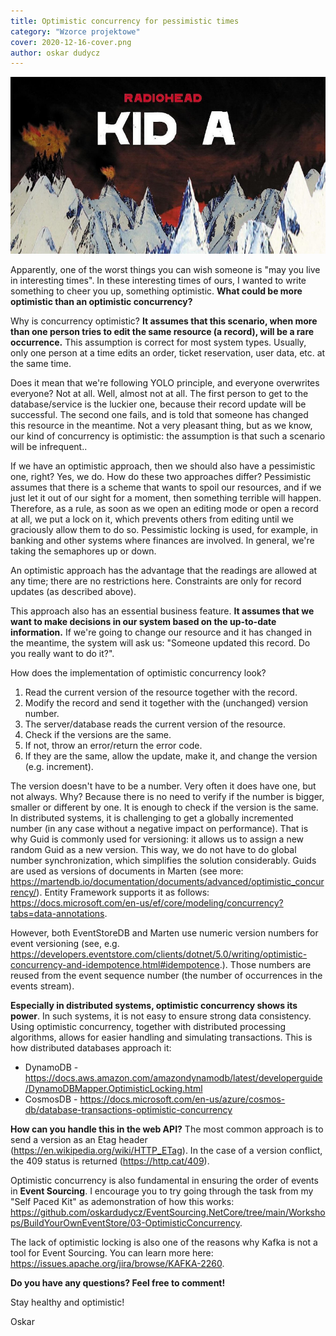 ```yaml
---
title: Optimistic concurrency for pessimistic times
category: "Wzorce projektowe"
cover: 2020-12-16-cover.png
author: oskar dudycz
---
```


![cover](2020-12-16-cover.png)

Apparently, one of the worst things you can wish someone is "may you live in interesting times". In these interesting times of ours, I wanted to write something to cheer you up, something optimistic. **What could be more optimistic than an optimistic concurrency?**

Why is concurrency optimistic? **It assumes that this scenario, when more than one person tries to edit the same resource (a record), will be a rare occurrence.** This assumption is correct for most system types. Usually, only one person at a time edits an order, ticket reservation, user data, etc. at the same time. 

Does it mean that we're following YOLO principle, and everyone overwrites everyone? Not at all. Well, almost not at all. The first person to get to the database/service is the luckier one, because their record update will be successful. The second one fails, and is told that someone has changed this resource in the meantime. Not a very pleasant thing, but as we know, our kind of concurrency is optimistic: the assumption is that such a scenario will be infrequent..

If we have an optimistic approach, then we should also have a pessimistic one, right? Yes, we do. How do these two approaches differ? Pessimistic assumes that there is a scheme that wants to spoil our resources, and if we just let it out of our sight for a moment, then something terrible will happen. Therefore, as a rule, as soon as we open an editing mode or open a record at all, we put a lock on it, which prevents others from editing until we graciously allow them to do so. Pessimistic locking is used, for example, in banking and other systems where finances are involved. In general, we're taking the semaphores up or down.

An optimistic approach has the advantage that the readings are allowed at any time; there are no restrictions here. Constraints are only for record updates (as described above).

This approach also has an essential business feature. **It assumes that we want to make decisions in our system based on the up-to-date information.** If we're going to change our resource and it has changed in the meantime, the system will ask us: "Someone updated this record. Do you really want to do it?".

How does the implementation of optimistic concurrency look?

1. Read the current version of the resource together with the record.
2. Modify the record and send it together with the (unchanged) version number.
3. The server/database reads the current version of the resource.
4. Check if the versions are the same.
5. If not, throw an error/return the error code.
6. If they are the same, allow the update, make it, and change the version (e.g. increment).

The version doesn't  have to be a number. Very often it does have one, but not always. Why? Because there is no need to verify if the number is bigger, smaller or different by one. It is enough to check if the version is the same. In distributed systems, it is challenging to get a globally incremented number (in any case without a negative impact on performance). That is why Guid is commonly used for versioning: it allows us to assign a new random Guid as a new version. This way, we do not have to do global number synchronization, which simplifies the solution considerably. Guids are used as versions of documents in Marten (see more: https://martendb.io/documentation/documents/advanced/optimistic_concurrency/). Entity Framework supports it as follows: https://docs.microsoft.com/en-us/ef/core/modeling/concurrency?tabs=data-annotations.

However, both EventStoreDB and Marten use numeric version numbers for event versioning (see, e.g. https://developers.eventstore.com/clients/dotnet/5.0/writing/optimistic-concurrency-and-idempotence.html#idempotence.). Those numbers are reused from the event sequence number (the number of occurrences in the events stream).

**Especially in distributed systems, optimistic concurrency shows its power**. In such systems, it is not easy to ensure strong data consistency. Using optimistic concurrency, together with distributed processing algorithms, allows for easier handling and simulating transactions. This is how distributed databases approach it:

- DynamoDB - https://docs.aws.amazon.com/amazondynamodb/latest/developerguide/DynamoDBMapper.OptimisticLocking.html
- CosmosDB - https://docs.microsoft.com/en-us/azure/cosmos-db/database-transactions-optimistic-concurrency

**How can you handle this in the web API?** The most common approach is to send a version as an Etag header (https://en.wikipedia.org/wiki/HTTP_ETag). In the case of a version conflict, the 409 status is returned (https://http.cat/409).

Optimistic concurrency is also fundamental in ensuring the order of events in **Event Sourcing**. I encourage you to try going through the task from my "Self Paced Kit" as ademonstration of how this works: https://github.com/oskardudycz/EventSourcing.NetCore/tree/main/Workshops/BuildYourOwnEventStore/03-OptimisticConcurrency.

The lack of optimistic locking is also one of the reasons why Kafka is not a tool for Event Sourcing. You can learn more here: https://issues.apache.org/jira/browse/KAFKA-2260.

**Do you have any questions? Feel free to comment!**

Stay healthy and optimistic!

Oskar